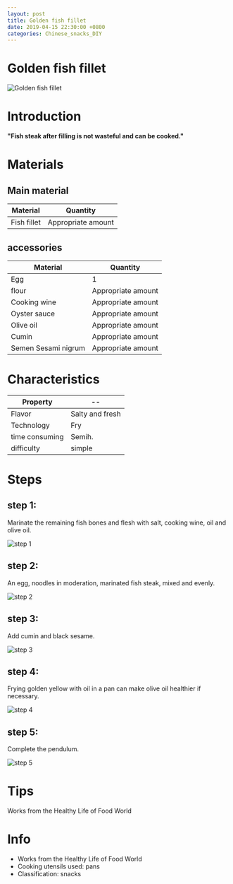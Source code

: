 ```yaml
---
layout: post
title: Golden fish fillet
date: 2019-04-15 22:30:00 +0800
categories: Chinese_snacks_DIY
---
```


# Golden fish fillet

![Golden fish fillet]({{site.baseurl}}/img/406563/406563.jpg)

# Introduction

**"Fish steak after filling is not wasteful and can be cooked."**

# Materials


## Main material

Material|Quantity
--|--
Fish fillet|Appropriate amount

## accessories

Material|Quantity
--|--
Egg|1
flour|Appropriate amount
Cooking wine|Appropriate amount
Oyster sauce|Appropriate amount
Olive oil|Appropriate amount
Cumin|Appropriate amount
Semen Sesami nigrum|Appropriate amount

# Characteristics

Property|--
--|--
Flavor|Salty and fresh
Technology|Fry
time consuming|Semih.
difficulty|simple

# Steps

## step 1:

Marinate the remaining fish bones and flesh with salt, cooking wine, oil and olive oil.

![step 1]({{site.baseurl}}/img/406563/1.jpg)

## step 2:

An egg, noodles in moderation, marinated fish steak, mixed and evenly.

![step 2]({{site.baseurl}}/img/406563/2.jpg)

## step 3:

Add cumin and black sesame.

![step 3]({{site.baseurl}}/img/406563/3.jpg)

## step 4:

Frying golden yellow with oil in a pan can make olive oil healthier if necessary.

![step 4]({{site.baseurl}}/img/406563/4.jpg)

## step 5:

Complete the pendulum.

![step 5]({{site.baseurl}}/img/406563/5.jpg)

# Tips

Works from the Healthy Life of Food World

# Info

- Works from the Healthy Life of Food World
- Cooking utensils used: pans
- Classification: snacks